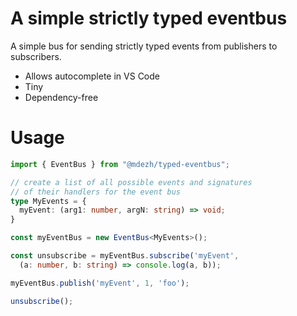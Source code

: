 # A simple strictly typed eventbus
A simple bus for sending strictly typed events from publishers to subscribers.
- Allows autocomplete in VS Code
- Tiny
- Dependency-free

# Usage
```typescript
import { EventBus } from "@mdezh/typed-eventbus";

// create a list of all possible events and signatures
// of their handlers for the event bus
type MyEvents = {
  myEvent: (arg1: number, argN: string) => void;
}

const myEventBus = new EventBus<MyEvents>();

const unsubscribe = myEventBus.subscribe('myEvent',
  (a: number, b: string) => console.log(a, b));

myEventBus.publish('myEvent', 1, 'foo');

unsubscribe();

```
